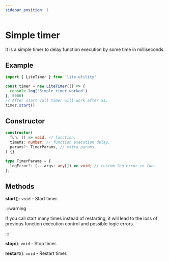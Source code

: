 ```yaml
---
sidebar_position: 1
---
```


# Simple timer

It is a simple timer to delay function execution by some time in milliseconds.

## Example

```ts
import { LiteTimer } from 'lite-utility'

const timer = new LiteTimer(() => {
  console.log('Simple timer worked')
}, 5000)
// After start call timer will work after 5s.
timer.start()
```

## Constructor

```ts
constructor(
  fun: () => void, // function.
  timeMs: number, // function execution delay.
  params?: TimerParams, // extra params.
) {}

type TimerParams = {
  logError?: (...args: any[]) => void; // custom log error in fun.
};
```

## Methods

**start**(): ```void``` - Start timer.

:::warning

If you call start many times instead of restarting, it will lead to the loss of previous function execution control and possible logic errors.

:::

**stop**(): ```void``` - Stop timer.

**restart**(): ```void``` - Restart timer.
 